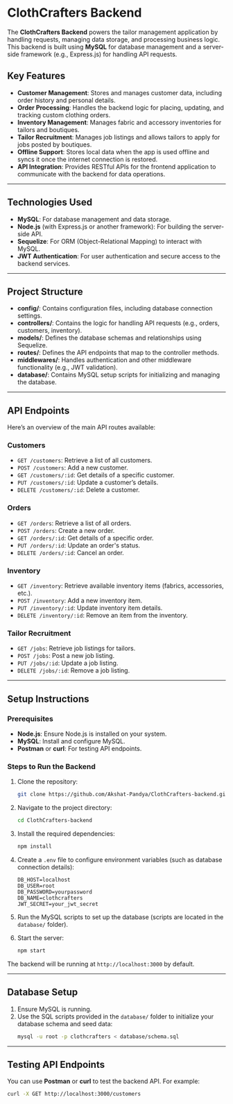# ClothCrafters Backend

The **ClothCrafters Backend** powers the tailor management application by handling requests, managing data storage, and processing business logic. This backend is built using **MySQL** for database management and a server-side framework (e.g., Express.js) for handling API requests.

## Key Features

- **Customer Management**: Stores and manages customer data, including order history and personal details.
- **Order Processing**: Handles the backend logic for placing, updating, and tracking custom clothing orders.
- **Inventory Management**: Manages fabric and accessory inventories for tailors and boutiques.
- **Tailor Recruitment**: Manages job listings and allows tailors to apply for jobs posted by boutiques.
- **Offline Support**: Stores local data when the app is used offline and syncs it once the internet connection is restored.
- **API Integration**: Provides RESTful APIs for the frontend application to communicate with the backend for data operations.

---

## Technologies Used

- **MySQL**: For database management and data storage.
- **Node.js** (with Express.js or another framework): For building the server-side API.
- **Sequelize**: For ORM (Object-Relational Mapping) to interact with MySQL.
- **JWT Authentication**: For user authentication and secure access to the backend services.

---

## Project Structure

- **config/**: Contains configuration files, including database connection settings.
- **controllers/**: Contains the logic for handling API requests (e.g., orders, customers, inventory).
- **models/**: Defines the database schemas and relationships using Sequelize.
- **routes/**: Defines the API endpoints that map to the controller methods.
- **middlewares/**: Handles authentication and other middleware functionality (e.g., JWT validation).
- **database/**: Contains MySQL setup scripts for initializing and managing the database.

---

## API Endpoints

Here’s an overview of the main API routes available:

### Customers
- `GET /customers`: Retrieve a list of all customers.
- `POST /customers`: Add a new customer.
- `GET /customers/:id`: Get details of a specific customer.
- `PUT /customers/:id`: Update a customer’s details.
- `DELETE /customers/:id`: Delete a customer.

### Orders
- `GET /orders`: Retrieve a list of all orders.
- `POST /orders`: Create a new order.
- `GET /orders/:id`: Get details of a specific order.
- `PUT /orders/:id`: Update an order's status.
- `DELETE /orders/:id`: Cancel an order.

### Inventory
- `GET /inventory`: Retrieve available inventory items (fabrics, accessories, etc.).
- `POST /inventory`: Add a new inventory item.
- `PUT /inventory/:id`: Update inventory item details.
- `DELETE /inventory/:id`: Remove an item from the inventory.

### Tailor Recruitment
- `GET /jobs`: Retrieve job listings for tailors.
- `POST /jobs`: Post a new job listing.
- `PUT /jobs/:id`: Update a job listing.
- `DELETE /jobs/:id`: Remove a job listing.

---

## Setup Instructions

### Prerequisites

- **Node.js**: Ensure Node.js is installed on your system.
- **MySQL**: Install and configure MySQL.
- **Postman** or **curl**: For testing API endpoints.

### Steps to Run the Backend

1. Clone the repository:
    ```bash
    git clone https://github.com/Akshat-Pandya/ClothCrafters-backend.git
    ```

2. Navigate to the project directory:
    ```bash
    cd ClothCrafters-backend
    ```

3. Install the required dependencies:
    ```bash
    npm install
    ```

4. Create a `.env` file to configure environment variables (such as database connection details):
    ```env
    DB_HOST=localhost
    DB_USER=root
    DB_PASSWORD=yourpassword
    DB_NAME=clothcrafters
    JWT_SECRET=your_jwt_secret
    ```

5. Run the MySQL scripts to set up the database (scripts are located in the `database/` folder).

6. Start the server:
    ```bash
    npm start
    ```

The backend will be running at `http://localhost:3000` by default.

---

## Database Setup

1. Ensure MySQL is running.
2. Use the SQL scripts provided in the `database/` folder to initialize your database schema and seed data:
    ```bash
    mysql -u root -p clothcrafters < database/schema.sql
    ```

---

## Testing API Endpoints

You can use **Postman** or **curl** to test the backend API. For example:

```bash
curl -X GET http://localhost:3000/customers
